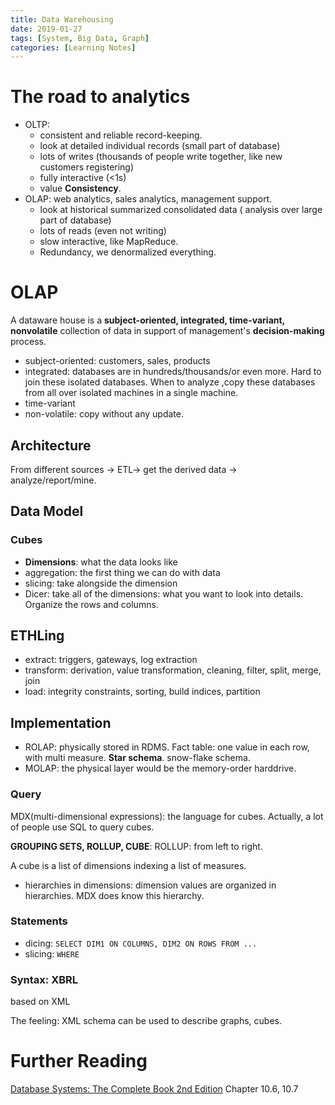 ```yaml
---
title: Data Warehousing
date: 2019-01-27
tags: [System, Big Data, Graph]
categories: [Learning Notes]
---
```


# The road to analytics

- OLTP: 
	- consistent and reliable record-keeping. 
	- look at detailed individual records (small part of database)
	- lots of writes (thousands of people write together, like new customers registering)
	- fully interactive (<1s)
	- value **Consistency**.
- OLAP: web analytics, sales analytics, management support.
	- look at historical summarized consolidated data ( analysis over large part of database)
	- lots of reads (even not writing)
	- slow interactive, like MapReduce.
	- Redundancy, we denormalized everything. 

# OLAP
A dataware house is a **subject-oriented, integrated, time-variant, nonvolatile** collection of data in support of management's **decision-making** process.  
- subject-oriented: customers, sales, products  
- integrated: databases are in hundreds/thousands/or even more. Hard to join these isolated databases. When to analyze ,copy these databases from all over isolated machines in a single machine.
- time-variant
- non-volatile: copy without any update. 

## Architecture
From different sources -> ETL-> get the derived data -> analyze/report/mine.  

## Data Model
### Cubes
- **Dimensions**: what the data looks like  
- aggregation: the first thing we can do with data  
- slicing:  take alongside the dimension
- Dicer:  take all of the dimensions: what you want to look into details. Organize the rows and columns.  

## ETHLing
- extract: triggers, gateways, log extraction
- transform: derivation, value transformation, cleaning, filter, split, merge, join  
- load: integrity constraints, sorting, build indices, partition

## Implementation
- ROLAP: physically stored in RDMS. Fact table: one value in each row, with multi measure.  **Star schema**. snow-flake schema.
- MOLAP: the physical layer would be the memory-order harddrive.

### Query
MDX(multi-dimensional expressions): the language for cubes. Actually, a lot of people use SQL to query cubes.  

**GROUPING SETS, ROLLUP, CUBE**: ROLLUP: from left to right.

A cube is a list of dimensions indexing a list of measures.  
- hierarchies in dimensions: dimension values are organized in hierarchies. MDX does know this hierarchy.

### Statements
- dicing: ```SELECT DIM1 ON COLUMNS, DIM2 ON ROWS FROM ...```
- slicing: ```WHERE```
### Syntax: XBRL
based on XML  

The feeling: XML schema can be used to describe graphs, cubes.

# Further Reading

[Database Systems: The Complete Book 2nd Edition](https://www.google.com/url?sa=t&rct=j&q=&esrc=s&source=web&cd=&cad=rja&uact=8&ved=2ahUKEwjh9oGooZ_yAhX-hf0HHXgKDiMQFnoECAQQAw&url=https%3A%2F%2Fpeople.inf.elte.hu%2Fkiss%2FDB%2Fullman_the_complete_book.pdf&usg=AOvVaw1WFUgTOmS2hu3L-bvD7T8U) Chapter 10.6, 10.7
